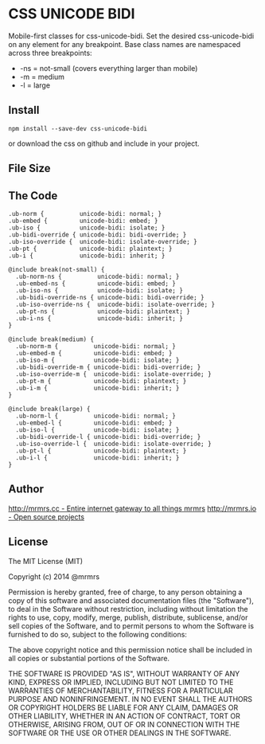 # CSS UNICODE BIDI

  Mobile-first classes for css-unicode-bidi.
  Set the desired css-unicode-bidi on any element for any breakpoint.
  Base class names are namespaced across three breakpoints:

*  -ns = not-small (covers everything larger than mobile)
*  -m  = medium
*  -l  = large

## Install
```
npm install --save-dev css-unicode-bidi
```
or download the css on github and include in your project.

## File Size


## The Code
```
.ub-norm {          unicode-bidi: normal; }
.ub-embed {         unicode-bidi: embed; }
.ub-iso {           unicode-bidi: isolate; }
.ub-bidi-override { unicode-bidi: bidi-override; }
.ub-iso-override {  unicode-bidi: isolate-override; }
.ub-pt {            unicode-bidi: plaintext; }
.ub-i {             unicode-bidi: inherit; }

@include break(not-small) {
  .ub-norm-ns {          unicode-bidi: normal; }
  .ub-embed-ns {         unicode-bidi: embed; }
  .ub-iso-ns {           unicode-bidi: isolate; }
  .ub-bidi-override-ns { unicode-bidi: bidi-override; }
  .ub-iso-override-ns {  unicode-bidi: isolate-override; }
  .ub-pt-ns {            unicode-bidi: plaintext; }
  .ub-i-ns {             unicode-bidi: inherit; }
}

@include break(medium) {
  .ub-norm-m {          unicode-bidi: normal; }
  .ub-embed-m {         unicode-bidi: embed; }
  .ub-iso-m {           unicode-bidi: isolate; }
  .ub-bidi-override-m { unicode-bidi: bidi-override; }
  .ub-iso-override-m {  unicode-bidi: isolate-override; }
  .ub-pt-m {            unicode-bidi: plaintext; }
  .ub-i-m {             unicode-bidi: inherit; }
}

@include break(large) {
  .ub-norm-l {          unicode-bidi: normal; }
  .ub-embed-l {         unicode-bidi: embed; }
  .ub-iso-l {           unicode-bidi: isolate; }
  .ub-bidi-override-l { unicode-bidi: bidi-override; }
  .ub-iso-override-l {  unicode-bidi: isolate-override; }
  .ub-pt-l {            unicode-bidi: plaintext; }
  .ub-i-l {             unicode-bidi: inherit; }
}

```

## Author

[http://mrmrs.cc - Entire internet gateway to all things mrmrs](http://mrmrs.cc)
[http://mrmrs.io - Open source projects](http://mrmrs.io)

## License

The MIT License (MIT)

Copyright (c) 2014 @mrmrs

Permission is hereby granted, free of charge, to any person obtaining a copy
of this software and associated documentation files (the "Software"), to deal
in the Software without restriction, including without limitation the rights
to use, copy, modify, merge, publish, distribute, sublicense, and/or sell
copies of the Software, and to permit persons to whom the Software is
furnished to do so, subject to the following conditions:

The above copyright notice and this permission notice shall be included in
all copies or substantial portions of the Software.

THE SOFTWARE IS PROVIDED "AS IS", WITHOUT WARRANTY OF ANY KIND, EXPRESS OR
IMPLIED, INCLUDING BUT NOT LIMITED TO THE WARRANTIES OF MERCHANTABILITY,
FITNESS FOR A PARTICULAR PURPOSE AND NONINFRINGEMENT. IN NO EVENT SHALL THE
AUTHORS OR COPYRIGHT HOLDERS BE LIABLE FOR ANY CLAIM, DAMAGES OR OTHER
LIABILITY, WHETHER IN AN ACTION OF CONTRACT, TORT OR OTHERWISE, ARISING FROM,
OUT OF OR IN CONNECTION WITH THE SOFTWARE OR THE USE OR OTHER DEALINGS IN
THE SOFTWARE.

